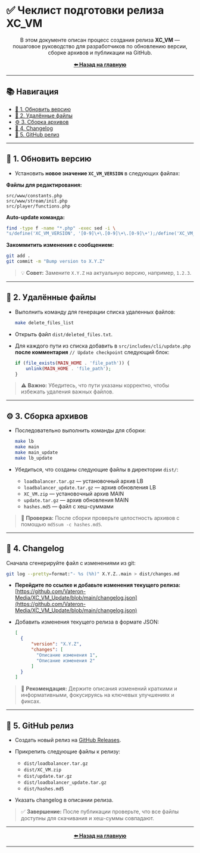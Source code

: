 # ✅ Чеклист подготовки релиза XC_VM

<p align="center">
  В этом документе описан процесс создания релиза <b>XC_VM</b> — пошаговое руководство для разработчиков по обновлению версии, сборке архивов и публикации на GitHub.
</p>

<p align="center">
  <a href="../ru/main-page.md"><b>⬅️ Назад на главную</b></a>
</p>

---

## 📚 Навигация

- [🔢 1. Обновить версию](#1-обновить-версию)
- [🧹 2. Удалённые файлы](#2-удалённые-файлы)
- [⚙️ 3. Сборка архивов](#3-сборка-архивов)
- [📝 4. Changelog](#4-changelog)
- [🚀 5. GitHub релиз](#5-github-релиз)

---

## 🔢 1. Обновить версию

* Установить **новое значение `XC_VM_VERSION`** в следующих файлах:

**Файлы для редактирования:**

```
src/www/constants.php  
src/www/stream/init.php  
src/player/functions.php
```

**Auto-update команда:**

```bash
find -type f -name "*.php" -exec sed -i \
"s/define('XC_VM_VERSION', '[0-9]\+\.[0-9]\+\.[0-9]\+');/define('XC_VM_VERSION', 'X.Y.Z');/g" {} \;
```

**Закоммитить изменения с сообщением:**

```bash
git add .
git commit -m "Bump version to X.Y.Z"
```

> 💡 **Совет:** Замените `X.Y.Z` на актуальную версию, например, `1.2.3`.

---

## 🧹 2. Удалённые файлы

* Выполнить команду для генерации списка удаленных файлов:

  ```bash
  make delete_files_list
  ```

* Открыть файл `dist/deleted_files.txt`.
* Для каждого пути из списка добавить в `src/includes/cli/update.php` **после комментария** `// Update checkpoint` следующий блок:

  ```php
  if (file_exists(MAIN_HOME . 'file_path')) {
      unlink(MAIN_HOME . 'file_path');
  }
  ```

> ⚠️ **Важно:** Убедитесь, что пути указаны корректно, чтобы избежать удаления важных файлов.

---

## ⚙️ 3. Сборка архивов

* Последовательно выполнить команды для сборки:

  ```bash
  make lb
  make main
  make main_update
  make lb_update
  ```

* Убедиться, что созданы следующие файлы в директории `dist/`:

  - `loadbalancer.tar.gz` — установочный архив LB
  - `loadbalancer_update.tar.gz` — архив обновления LB
  - `XC_VM.zip` — установочный архив MAIN
  - `update.tar.gz` — архив обновления MAIN
  - `hashes.md5` — файл с хеш-суммами

> 🧰 **Проверка:** После сборки проверьте целостность архивов с помощью `md5sum -c hashes.md5`.

---

## 📝 4. Changelog

Сначала сгенерируйте файл с изменениями из git:

```bash
git log --pretty=format:"- %s (%h)" X.Y.Z..main > dist/changes.md
```

*   **Перейдите по ссылке и добавьте изменения текущего релиза:**
    [https://github.com/Vateron-Media/XC_VM_Update/blob/main/changelog.json](https://github.com/Vateron-Media/XC_VM_Update/blob/main/changelog.json)

* Добавить изменения текущего релиза в формате JSON:

  ```json
  [
    {
        "version": "X.Y.Z",
        "changes": [
          "Описание изменения 1",
          "Описание изменения 2"
        ]
    }
  ]
  ```

> 💬 **Рекомендация:** Держите описания изменений краткими и информативными, фокусируясь на ключевых улучшениях и фиксах.

---

## 🚀 5. GitHub релиз

* Создать новый релиз на [GitHub Releases](https://github.com/Vateron-Media/XC_VM/releases).
* Прикрепить следующие файлы к релизу:

  - `dist/loadbalancer.tar.gz`
  - `dist/XC_VM.zip`
  - `dist/update.tar.gz`
  - `dist/loadbalancer_update.tar.gz`
  - `dist/hashes.md5`

* Указать changelog в описании релиза.

> ✅ **Завершение:** После публикации проверьте, что все файлы доступны для скачивания и хеш-суммы совпадают.

---

<p align="center">
  <a href="../ru/main-page.md"><b>⬅️ Назад на главную</b></a>
</p>

---